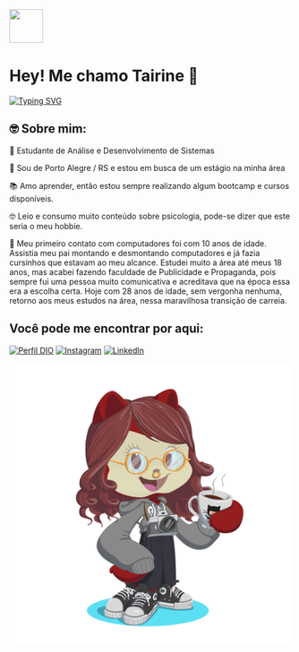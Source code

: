 <img src="https://emojipedia-us.s3.amazonaws.com/source/skype/289/vulcan-salute_1f596.png" width="60" height="60"/> 

# Hey! Me chamo Tairine 👀

[![Typing SVG](https://readme-typing-svg.herokuapp.com/?color=9e2160&size=35&center=true&vCenter=true&width=1000&lines=Prazer+em+ter+você+aqui!+:%29)](https://git.io/typing-svg)

## 🤓 Sobre mim:
🦉 Estudante de Análise e Desenvolvimento de Sistemas

🧉 Sou de Porto Alegre / RS e estou em busca de um estágio na minha área

📚 Amo aprender, então estou sempre realizando algum bootcamp e cursos disponíveis.

🤓 Leio e consumo muito conteúdo sobre psicologia, pode-se dizer que este seria o meu hobbie. 


🎒 Meu primeiro contato com computadores foi com 10 anos de idade. Assistia meu pai montando e desmontando computadores e já fazia cursinhos que estavam ao meu alcance. Estudei muito a área até meus 18 anos, mas acabei fazendo faculdade de Publicidade e Propaganda, pois sempre fui uma pessoa muito comunicativa e acreditava que na época essa era a escolha certa. Hoje com 28 anos de idade, sem vergonha nenhuma, retorno aos meus estudos na área, nessa maravilhosa transição de carreia. 

## Você pode me encontrar por aqui: 
[![Perfil DIO](https://img.shields.io/badge/-Meu%20Perfil%20na%20DIO-30A3DC?style=for-the-badge)](https://web.dio.me/users/tairinebborges/)
[![Instagram](https://img.shields.io/badge/Instagram-E4405F?style=for-the-badge&logo=instagram&logoColor=white)](https://www.instagram.com/tairinebb/)
[![LinkedIn](https://img.shields.io/badge/LinkedIn-0A66C2?style=for-the-badge&logo=linkedin&logoColor=white)](https://www.linkedin.com/in/tairine-borges/)

![My](../docs/assets/images/octocatTairine.png)